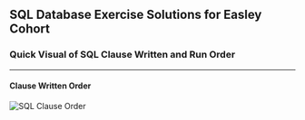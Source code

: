 ## SQL Database Exercise Solutions for Easley Cohort

### Quick Visual of SQL Clause Written and Run Order
___

#### Clause Written Order

![SQL Clause Order](https://www.sqlrelease.com/wp-content/uploads/2015/07/T-SQL-Statements.png?097f07)